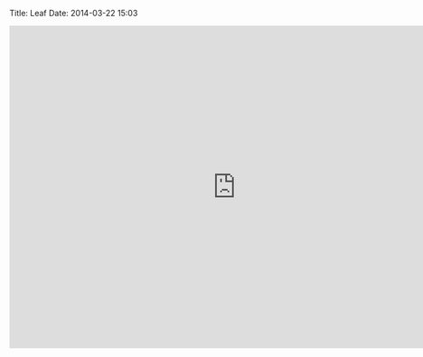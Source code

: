 Title: Leaf
Date: 2014-03-22 15:03

<iframe src="https://www.flickr.com/photos/elliot_tucker/13217593595/player/" width="800" height="571" frameborder="0" allowfullscreen webkitallowfullscreen mozallowfullscreen oallowfullscreen msallowfullscreen></iframe>